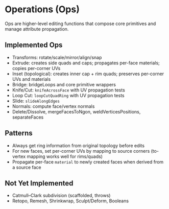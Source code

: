 # Operations (Ops)

Ops are higher-level editing functions that compose core primitives and manage attribute propagation.

## Implemented Ops
- Transforms: rotate/scale/mirror/align/snap
- Extrude: creates side quads and caps; propagates per-face materials; copies per-corner UVs
- Inset (topological): creates inner cap + rim quads; preserves per-corner UVs and materials
- Bridge: bridgeLoops and core primitive wrappers
- Knife/Cut: `knifeAcrossFace` with UV propagation tests
- Loop Cut: `loopCutQuadRing` with UV propagation tests
- Slide: `slideAlongEdges`
- Normals: compute face/vertex normals
- Delete/Dissolve, mergeFacesToNgon, weldVerticesPositions, separateFaces

## Patterns
- Always get ring information from original topology before edits
- For new faces, set per-corner UVs by mapping to source corners (to-vertex mapping works well for rims/quads)
- Propagate per-face `material` to newly created faces when derived from a source face

## Not Yet Implemented
- Catmull–Clark subdivision (scaffolded, throws)
- Retopo, Remesh, Shrinkwrap, Sculpt/Deform, Booleans
